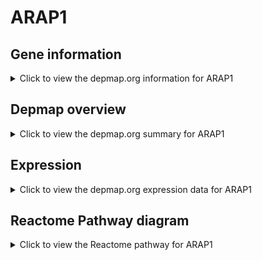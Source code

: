 <h1>ARAP1</h1>

<h2>Gene information</h2>
<details>
  <summary>Click to view the depmap.org information for ARAP1</summary>
  <p><a href="https://depmap.org/portal/gene/ARAP1?tab=about" target="_BLANK">Open page in a new tab...</a></p>
  <iframe src="https://depmap.org/portal/gene/ARAP1?tab=about" style="border:none;width:100%;height:800px"></iframe>
</details>

<h2>Depmap overview</h2>
<details>
  <summary>Click to view the depmap.org summary for ARAP1</summary>
  <p><a href="https://depmap.org/portal/gene/ARAP1?tab=overview" target="_BLANK">Open page in a new tab...</a></p>
  <iframe src="https://depmap.org/portal/gene/ARAP1?tab=overview" style="border:none;width:100%;height:800px"></iframe>
</details>

<h2>Expression</h2>
<details>
  <summary>Click to view the depmap.org expression data for ARAP1</summary>
  <p><a href="https://depmap.org/portal/gene/ARAP1?tab=characterization" target="_BLANK">Open page in a new tab...</a></p>
  <iframe src="https://depmap.org/portal/gene/ARAP1?tab=characterization" style="border:none;width:100%;height:800px"></iframe>
</details>



<h2>Reactome Pathway diagram</h2>
<details>
  <summary>Click to view the Reactome pathway for ARAP1</summary>
  <p><a href="https://reactome.org/PathwayBrowser/#/R-HSA-8849469" target="_BLANK">Open page in a new tab...</a></p>
  <p>PTK6 Regulates RTKs and Their Effectors AKT1 and DOK1</p>
<iframe src="https://reactome.org/PathwayBrowser/#/R-HSA-8849469" style="border:none;width:100%;height:800px"></iframe>
</details>



